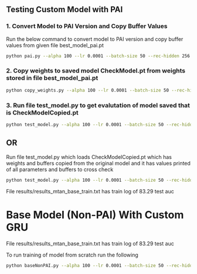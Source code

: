 ## Testing Custom Model with PAI

### 1. Convert Model to PAI Version and Copy Buffer Values
Run the below command to convert model to PAI version and copy buffer values from given file best_model_pai.pt 

```bash
python pai.py --alpha 100 --lr 0.0001 --batch-size 50 --rec-hidden 256 --gen-hidden 50 --latent-dim 20 --enc mtan_rnn --dec mtan_rnn --n 8000 --quantization 0.016 --save 1 --classif --norm --kl --learn-emb --k-iwae 1 --dataset physionet --multiplier 0.125 --justTest 1
```


### 2. Copy weights to saved model CheckModel.pt from weights stored in file best_model_pai.pt
```bash
python copy_weights.py --alpha 100 --lr 0.0001 --batch-size 50 --rec-hidden 256 --gen-hidden 50 --latent-dim 20 --enc mtan_rnn --dec mtan_rnn --n 8000 --quantization 0.016 --save 1 --classif --norm --kl --learn-emb --k-iwae 1 --dataset physionet --multiplier 0.125 --justTest 1
```


### 3. Run file test_model.py to get evalutation of model saved that is CheckModelCopied.pt
```bash
python test_model.py --alpha 100 --lr 0.0001 --batch-size 50 --rec-hidden 256 --gen-hidden 50 --latent-dim 20 --enc mtan_rnn --dec mtan_rnn --n 8000 --quantization 0.016 --save 1 --classif --norm --kl --learn-emb --k-iwae 1 --dataset physionet --multiplier 0.125 --justTest 1
```
## OR

Run file test_model.py which loads CheckModelCopied.pt which has weights and buffers copied from the original model and it has values printed of all parameters and buffers to cross check

```bash
python test_model.py --alpha 100 --lr 0.0001 --batch-size 50 --rec-hidden 256 --gen-hidden 50 --latent-dim 20 --enc mtan_rnn --dec mtan_rnn --n 8000 --quantization 0.016 --save 1 --classif --norm --kl --learn-emb --k-iwae 1 --dataset physionet --multiplier 0.125 --justTest 1
```

File results/results_mtan_base_train.txt has train log of 83.29 test auc




# Base Model (Non-PAI) With Custom GRU

File results/results_mtan_base_train.txt has train log of 83.29 test auc

To run training of model from scratch run the following

```bash
python baseNonPAI.py --alpha 100 --lr 0.0001 --batch-size 50 --rec-hidden 256 --gen-hidden 50 --latent-dim 20 --enc mtan_rnn --dec mtan_rnn --n 8000 --quantization 0.016 --save 1 --classif --norm --kl --learn-emb --k-iwae 1 --dataset physionet --multiplier 0.125 
```